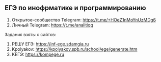 ## ЕГЭ по инофрматике и программированию

1. Открытое-сообщество Telegram: https://t.me/+HOeZ1nMoYnUzMDg6 
2. Личный Telegram: https://t.me/analitiqq

Задания взяты с сайтов:

1. РЕШУ ЕГЭ: https://inf-ege.sdamgia.ru
2. Kpolyakov: https://kpolyakov.spb.ru/school/ege/generate.htm 
3. КЕГЭ: https://kompege.ru
